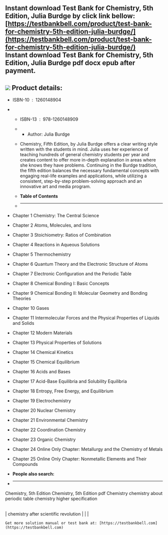 Instant download **Test Bank for Chemistry, 5th Edition, Julia Burdge** by click link bellow:  
[https://testbankbell.com/product/test-bank-for-chemistry-5th-edition-julia-burdge/](https://testbankbell.com/product/test-bank-for-chemistry-5th-edition-julia-burdge/)  
**Instant download Test Bank for Chemistry, 5th Edition, Julia Burdge pdf docx epub after payment.**
----------------------------------------------------------------------------------------------------


![](https://testbankbell.com/wp-content/uploads/2023/05/9781260148909_TestBank.jpeg)
**Product details:**
--------------------


* ISBN-10 ‏ : ‎ 1260148904
* * ISBN-13 ‏ : ‎ 978-1260148909
  * * Author: Julia Burdge
   
  * Chemistry, Fifth Edition, by Julia Burdge offers a clear writing style written with the students in mind. Julia uses her experience of teaching hundreds of general chemistry students per year and creates content to offer more in-depth explanation in areas where she knows they have problems. Continuing in the Burdge tradition, the fifth edition balances the necessary fundamental concepts with engaging real-life examples and applications, while utilizing a consistent, step-by-step problem-solving approach and an innovative art and media program.
  * **Table of Contents**
  * ---------------------
 
* Chapter 1 Chemistry: The Central Science

* Chapter 2 Atoms, Molecules, and Ions

* Chapter 3 Stoichiometry: Ratios of Combination

* Chapter 4 Reactions in Aqueous Solutions

* Chapter 5 Thermochemistry

* Chapter 6 Quantum Theory and the Electronic Structure of Atoms

* Chapter 7 Electronic Configuration and the Periodic Table

* Chapter 8 Chemical Bonding I: Basic Concepts

* Chapter 9 Chemical Bonding II: Molecular Geometry and Bonding Theories

* Chapter 10 Gases

* Chapter 11 Intermolecular Forces and the Physical Properties of Liquids and Solids

* Chapter 12 Modern Materials

* Chapter 13 Physical Properties of Solutions

* Chapter 14 Chemical Kinetics

* Chapter 15 Chemical Equilibrium

* Chapter 16 Acids and Bases

* Chapter 17 Acid-Base Equilibria and Solubility Equilibria

* Chapter 18 Entropy, Free Energy, and Equilibrium

* Chapter 19 Electrochemistry

* Chapter 20 Nuclear Chemistry

* Chapter 21 Environmental Chemistry

* Chapter 22 Coordination Chemistry

* Chapter 23 Organic Chemistry

* Chapter 24 Online Only Chapter: Metallurgy and the Chemistry of Metals

* Chapter 25 Online Only Chapter: Nonmetallic Elements and Their Compounds

* **People also search:**
* -----------------------

Chemistry, 5th Edition
Chemistry, 5th Edition pdf
Chemistry
chemistry about periodic table
chemistry higher specification



|  |  |  |
| --- | --- | --- |
| 
chemistry after scientific revolution
 |  |  |





    Get more solution manual or test bank at: [https://testbankbell.com](https://testbankbell.com)
